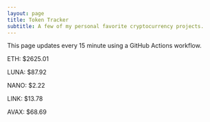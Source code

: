```yaml
---
layout: page
title: Token Tracker
subtitle: A few of my personal favorite cryptocurrency projects.
---
```


 This page updates every 15 minute using a GitHub Actions workflow.

<!--BEGINCRYPTOINPUT-->
ETH: $2625.01

LUNA: $87.92

NANO: $2.22

LINK: $13.78

AVAX: $68.69

<!--ENDCRYPTOINPUT-->
